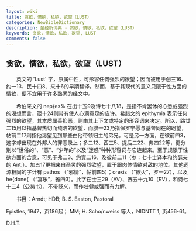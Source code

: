 ```yaml
---
layout: wiki
title: 贪欲，情欲，私欲，欲望（LUST）
categories: NewBibleDictionary
description: 圣经新词典 - 贪欲，情欲，私欲，欲望（LUST）
keywords: 贪欲，情欲，私欲，欲望, LUST
comments: false
---
```


## 贪欲，情欲，私欲，欲望（LUST）

　　英文的 'Lust' 字，原属中性，可形容任何强烈的欲望；因而被用于创三16、约一13、民十四8、来十6的早期翻译。然而，基于其现代的意义只限于性方面的情欲，便不宜用于许多熟悉的经文中。

　　希伯来文的 nep{es% 在出十五9及诗七十八18，是指不肯罢休的心愿或强烈的渴想而言，箴十24则带有使人心满意足的应许。希腊文的 epithymia 表示任何强烈的欲望，其本质属善抑恶，则由其上下文或特定的形容词来决定。所以，路廿二15用以指基督热切而纯洁的欲望，而腓一23乃指保罗宁愿与基督同在的盼望，帖前二17则指他渴望见到那些由他带领归主的弟兄。可是另一方面，在彼前四3，这字却出现在外邦人的罪恶录上；多二12、西三5、提后二22、弗四22等，更分别以“世俗的”、“恶”、“少年的”以及“迷惑”种种形容词与它连起来。至于规限于性欲方面的含意，可见于弗二3、约壹二16，及彼前二11（参：七十士译本和约瑟夫的 Ant.）。加五17更把来自圣灵的强烈欲望，置于跟肉体情欲对敌的地位。其他词源相同的字计有 pathos （“邪情”，帖前四5）；orexis （“欲火”，罗一27），以及 he{done{ （“宴乐”，雅四3）。此字在士三29（AV）、赛五十九10（RV），和诗七十三4（公祷书），不带贬义，而作壮健或强而有力解。

　　书目：Arndt; HDB; B. S. Easton, Pastoral

Epistles, 1947，页186起； MM; H. Scho/nweiss 等人，NIDNTT 1, 页456-61。

D.H.T.








